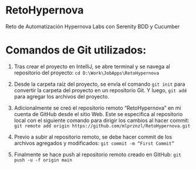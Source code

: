 # RetoHypernova
Reto de Automatización Hypernova Labs con Serenity BDD y Cucumber

# Comandos de Git utilizados:

1. Tras crear el proyecto en IntelliJ, se abre terminal y se navega al repositorio del proyecto:
`cd D:\Work\JobApps\RetoHypernova`

2. Desde la carpeta raíz del proyecto, se envía el comando `git init` para convertir la carpeta del proyecto en un repositorio Git. 
Y luego, `git add` para agregar los archivos del proyecto.

3. Adicionalmente se creó el repositorio remoto “RetoHypernova” en mi cuenta de GitHub desde el sitio Web. Este se especifica al repositorio local con el siguiente comando para dirigir los cambios al hacer commit:
`git remote add origin https://github.com/mlprznzl/RetoHypernova.git`

4. Previo a subir al repositorio remoto, se debe hacer commit de los archivos agregados y modificados:
`git commit -m “First Commit”`

5. Finalmente se hace push al repositorio remoto creado en GitHub:
`git push -u -f origin main`
